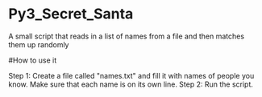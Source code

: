 # Py3_Secret_Santa
A small script that reads in a list of names from a file and then matches them up randomly

#How to use it

Step 1: Create a file called "names.txt" and fill it with names of people you know. Make sure that each name is on its own line.
Step 2: Run the script.
